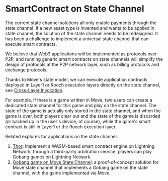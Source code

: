 # SmartContract on State Channel

The current state channel solutions all only enable payments through the state channel. If a new asset type is invented and wants to be applied in state channel, the solution of the state channel needs to be redesigned. It has been a challenge to implement a universal state channel that can execute smart contracts.

We believe that Web3 applications will be implemented as protocols over P2P, and running generic smart contracts on state channels will simplify the design of protocols at the P2P network layer, such as billing protocols and exchange protocols.

Thanks to Move's state model, we can execute application contracts deployed in Layer1 or Rooch execution layers directly on the state channel, see [Cross-Layer Invocation](.../07-move-on-rooch/01-cross-layer-interoperability.md).


For example, if there is a game written in Move, two users can create a dedicated state channel for this game and play on the state channel. The state of the game is actually only stored in the state channel, and when the game is over, both players clear out and the state of the game is discarded (or backed up in the user's device, of course), while the game's smart contract is still in Layer1 or the Rooch execution layer.

Related explores for applications on the state channel.

1. [Thor](https://github.com/starcoinorg/thor): Implement a WASM-based smart contract engine on Lightning Network, through a third-party arbitration service, players can play Gobang games on Lightning Network.
2. [Gobang game on Move State Channel](https://github.com/starcoinorg/stargate/tree/master/demo/Gobang): a proof-of-concept solution for Move state channel that implements a Gobang game on the state channel, with the game implemented via Move.